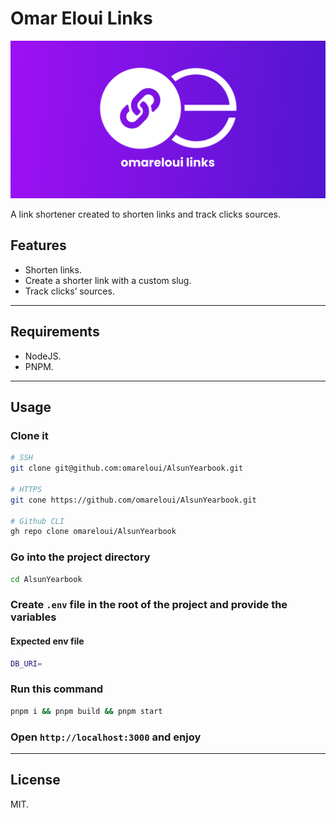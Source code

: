 # Omar Eloui Links

<div align="center">
  <img src="public/heading.png">
</div>

A link shortener created to shorten links and track clicks sources.

## Features

- Shorten links.
- Create a shorter link with a custom slug.
- Track clicks’ sources.

---

## Requirements

- NodeJS.
- PNPM.

---

## Usage

### Clone it

```bash
# SSH
git clone git@github.com:omareloui/AlsunYearbook.git

# HTTPS
git cone https://github.com/omareloui/AlsunYearbook.git

# Github CLI
gh repo clone omareloui/AlsunYearbook
```

### Go into the project directory

```bash
cd AlsunYearbook
```

### Create `.env` file in the root of the project and provide the variables

#### Expected env file

```bash
DB_URI=
```

### Run this command

```bash
pnpm i && pnpm build && pnpm start
```

### Open `http://localhost:3000` and enjoy

---

## License

MIT.
